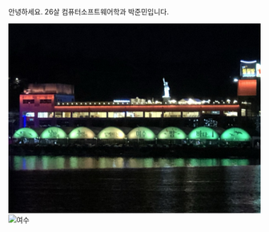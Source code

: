 안녕하세요.
26살 컴퓨터소프트웨어학과 박준민입니다.

![82964E14-1DCE-4EF4-99F7-14C6211269D0_1_105_c](md-images/82964E14-1DCE-4EF4-99F7-14C6211269D0_1_105_c-8495070.jpeg)![여수]()

